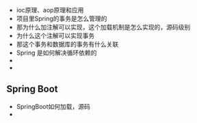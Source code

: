- ioc原理、aop原理和应用
- 项目里Spring的事务是怎么管理的
- 那为什么加注解可以实现，这个加载机制是怎么实现的，源码级别
- 为什么这个注解可以实现事务
- 那这个事务和数据库的事务有什么关联
- Spring 是如何解决循环依赖的
- 
- 

## Spring Boot
- SpringBoot如何加载，源码
- 